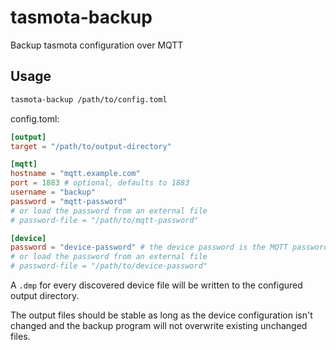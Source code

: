 # tasmota-backup

Backup tasmota configuration over MQTT

## Usage

```bash
tasmota-backup /path/to/config.toml
```

config.toml:
```toml
[output]
target = "/path/to/output-directory"

[mqtt]
hostname = "mqtt.example.com"
port = 1883 # optional, defaults to 1883
username = "backup"
password = "mqtt-password"
# or load the password from an external file
# password-file = "/path/to/mqtt-password"

[device]
password = "device-password" # the device password is the MQTT password used by the tasmota device
# or load the password from an external file
# password-file = "/path/to/device-password"
```

A `.dmp` for every discovered device file will be written to the configured output directory.

The output files should be stable as long as the device configuration isn't changed and the backup program will not overwrite existing unchanged files.